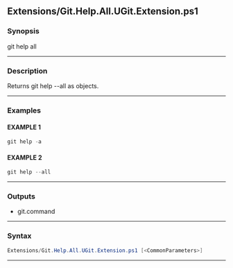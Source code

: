 
Extensions/Git.Help.All.UGit.Extension.ps1
------------------------------------------
### Synopsis
git help all

---
### Description

Returns git help --all as objects.

---
### Examples
#### EXAMPLE 1
```PowerShell
git help -a
```

#### EXAMPLE 2
```PowerShell
git help --all
```

---
### Outputs
* git.command




---
### Syntax
```PowerShell
Extensions/Git.Help.All.UGit.Extension.ps1 [<CommonParameters>]
```
---




